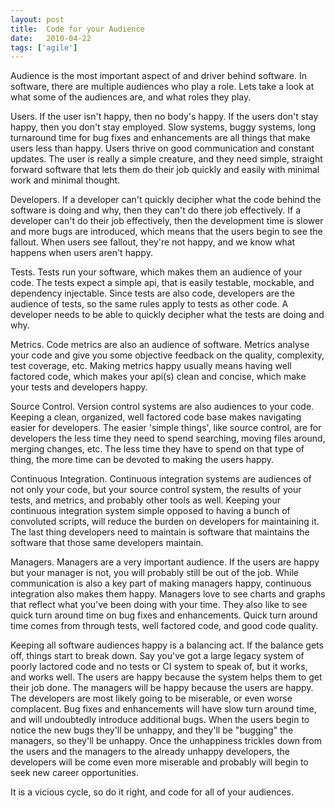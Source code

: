```yaml
---
layout: post
title:  Code for your Audience
date:   2010-04-22
tags: ['agile']
---
```


Audience is the most important aspect of and driver behind software. In software,
there are multiple audiences who play a role. Lets take a look at what some of
the audiences are, and what roles they play.

Users. If the user isn't happy, then no body's happy. If the users don't stay
happy, then you don't stay employed. Slow systems, buggy systems, long turnaround
time for bug fixes and enhancements are all things that make users less than
happy. Users thrive on good communication and constant updates. The user is
really a simple creature, and they need simple, straight forward software that
lets them do their job quickly and easily with minimal work and minimal thought.

Developers. If a developer can't quickly decipher what the code behind the
software is doing and why, then they can't do there job effectively. If a
developer can't do their job effectively, then the development time is slower and
more bugs are introduced, which means that the users begin to see the fallout.
When users see fallout, they're not happy, and we know what happens when users
aren't happy.

Tests. Tests run your software, which makes them an audience of your code. The
tests expect a simple api, that is easily testable, mockable, and dependency
injectable. Since tests are also code, developers are the audience of tests, so
the same rules apply to tests as other code. A developer needs to be able to
quickly decipher what the tests are doing and why.

Metrics. Code metrics are also an audience of software. Metrics analyse your code
and give you some objective feedback on the quality, complexity, test coverage,
etc. Making metrics happy usually means having well factored code, which makes
your api(s) clean and concise, which make your tests and developers happy.

Source Control. Version control systems are also audiences to your code. Keeping
a clean, organized, well factored code base makes navigating easier for
developers. The easier 'simple things', like source control, are for developers
the less time they need to spend searching, moving files around, merging changes,
etc. The less time they have to spend on that type of thing, the more time can be
devoted to making the users happy.

Continuous Integration. Continuous integration systems are audiences of not only
your code, but your source control system, the results of your tests, and
metrics, and probably other tools as well. Keeping your continuous integration
system simple opposed to having a bunch of convoluted scripts, will reduce the
burden on developers for maintaining it. The last thing developers need to
maintain is software that maintains the software that those same developers
maintain.

Managers. Managers are a very important audience. If the users are happy but your
manager is not, you will probably still be out of the job. While communication is
also a key part of making managers happy, continuous integration also makes them
happy. Managers love to see charts and graphs that reflect what you've been doing
with your time. They also like to see quick turn around time on bug fixes and
enhancements. Quick turn around time comes from through tests, well factored
code, and good code quality.

Keeping all software audiences happy is a balancing act. If the balance gets off,
things start to break down. Say you've got a large legacy system of poorly
lactored code and no tests or CI system to speak of, but it works, and works
well. The users are happy because the system helps them to get their job done.
The managers will be happy because the users are happy. The developers are most
likely going to be miserable, or even worse complacent. Bug fixes and
enhancements will have slow turn around time, and will undoubtedly introduce
additional bugs. When the users begin to notice the new bugs they'll be unhappy,
and they'll be "bugging" the managers, so they'll be unhappy. Once the
unhappiness trickles down from the users and the managers to the already unhappy
developers, the developers will be come even more miserable and probably will
begin to seek new career opportunities.

It is a vicious cycle, so do it right, and code for all of your audiences.
